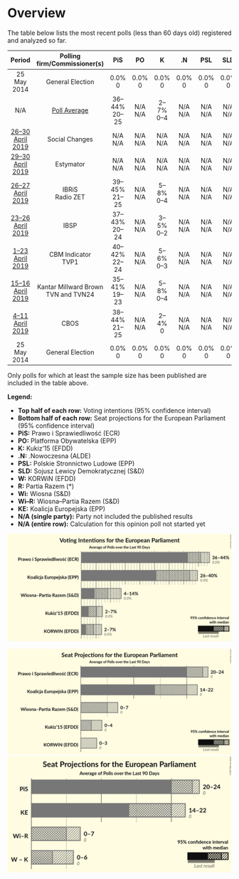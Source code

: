 # Overview

The table below lists the most recent polls (less than 60 days old) registered and analyzed so far.

| Period     | Polling firm/Commissioner(s) | PiS | PO | K | .N | PSL | SLD | W | R | Wi | Wi–R | KE |
|:----------:|:----------------------------:|:--:|:--:|:--:|:--:|:--:|:--:|:--:|:--:|:--:|:--:|:--:|
| 25 May 2014 | General Election | 0.0% <br> 0 | 0.0% <br> 0 | 0.0% <br> 0 | 0.0% <br> 0 | 0.0% <br> 0 | 0.0% <br> 0 | 0.0% <br> 0 | 0.0% <br> 0 | 0.0% <br> 0 | 0.0% <br> 0 | 0.0% <br> 0 |
| N/A | [Poll Average](average.html) | 36–44% <br> 20–25 | N/A <br> N/A | 2–7% <br> 0–4 | N/A <br> N/A | N/A <br> N/A | N/A <br> N/A | 2–7% <br> 0–3 | N/A <br> N/A | N/A <br> N/A | 4–14% <br> 0–7 | 26–40% <br> 14–22 |
| [26–30 April 2019](2019-04-30-SocialChanges.html) | Social Changes | N/A <br> N/A | N/A <br> N/A | N/A <br> N/A | N/A <br> N/A | N/A <br> N/A | N/A <br> N/A | N/A <br> N/A | N/A <br> N/A | N/A <br> N/A | N/A <br> N/A | N/A <br> N/A |
| [29–30 April 2019](2019-04-30-Estymator.html) | Estymator | N/A <br> N/A | N/A <br> N/A | N/A <br> N/A | N/A <br> N/A | N/A <br> N/A | N/A <br> N/A | N/A <br> N/A | N/A <br> N/A | N/A <br> N/A | N/A <br> N/A | N/A <br> N/A |
| [26–27 April 2019](2019-04-27-IBRiS.html) | IBRiS <br> Radio ZET | 39–45% <br> 21–25 | N/A <br> N/A | 5–8% <br> 0–4 | N/A <br> N/A | N/A <br> N/A | N/A <br> N/A | 4–6% <br> 0–3 | N/A <br> N/A | N/A <br> N/A | 7–11% <br> 4–6 | 33–39% <br> 18–21 |
| [23–26 April 2019](2019-04-26-IBSP.html) | IBSP | 37–43% <br> 20–24 | N/A <br> N/A | 3–5% <br> 0–2 | N/A <br> N/A | N/A <br> N/A | N/A <br> N/A | 5–8% <br> 0–4 | N/A <br> N/A | N/A <br> N/A | 10–14% <br> 5–7 | 35–41% <br> 19–22 |
| [1–23 April 2019](2019-04-23-CBMIndicator.html) | CBM Indicator <br> TVP1 | 40–42% <br> 22–24 | N/A <br> N/A | 5–6% <br> 0–3 | N/A <br> N/A | N/A <br> N/A | N/A <br> N/A | 3% <br> 0 | N/A <br> N/A | N/A <br> N/A | 8–10% <br> 4–5 | 37–39% <br> 20–23 |
| [15–16 April 2019](2019-04-16-KantarMillwardBrown.html) | Kantar Millward Brown <br> TVN and TVN24 | 35–41% <br> 19–23 | N/A <br> N/A | 5–8% <br> 0–4 | N/A <br> N/A | N/A <br> N/A | N/A <br> N/A | 4–7% <br> 0–3 | N/A <br> N/A | N/A <br> N/A | 10–14% <br> 5–8 | 32–38% <br> 17–21 |
| [4–11 April 2019](2019-04-11-CBOS.html) | CBOS | 38–44% <br> 21–25 | N/A <br> N/A | 2–4% <br> 0 | N/A <br> N/A | N/A <br> N/A | N/A <br> N/A | 1–3% <br> 0 | N/A <br> N/A | N/A <br> N/A | 4–7% <br> 0–3 | 24–30% <br> 13–17 |
| 25 May 2014 | General Election | 0.0% <br> 0 | 0.0% <br> 0 | 0.0% <br> 0 | 0.0% <br> 0 | 0.0% <br> 0 | 0.0% <br> 0 | 0.0% <br> 0 | 0.0% <br> 0 | 0.0% <br> 0 | 0.0% <br> 0 | 0.0% <br> 0 |

Only polls for which at least the sample size has been published are included in the table above.

**Legend:**
+ **Top half of each row:** Voting intentions (95% confidence interval)
+ **Bottom half of each row:** Seat projections for the European Parliament (95% confidence interval)
+ **PiS:** Prawo i Sprawiedliwość (ECR)
+ **PO:** Platforma Obywatelska (EPP)
+ **K:** Kukiz’15 (EFDD)
+ **.N:** .Nowoczesna (ALDE)
+ **PSL:** Polskie Stronnictwo Ludowe (EPP)
+ **SLD:** Sojusz Lewicy Demokratycznej (S&D)
+ **W:** KORWiN (EFDD)
+ **R:** Partia Razem (*)
+ **Wi:** Wiosna (S&D)
+ **Wi–R:** Wiosna–Partia Razem (S&D)
+ **KE:** Koalicja Europejska (EPP)
+ **N/A (single party):** Party not included the published results
+ **N/A (entire row):** Calculation for this opinion poll not started yet


![Graph with voting intentions not yet produced](average.png "Voting Intentions")

![Graph with seats not yet produced](average-seats.png "Seats")
![Graph with coalitions seats not yet produced](average-coalitions-seats.png "Coalitions Seats")
